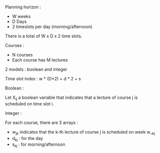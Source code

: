 Planning horizon :

- W weeks
- D Days
- 2 timeslots per day (morning/afternoon)

There is a total of W x D x 2 time slots.

Courses :

- N courses
- Each course has M lectures

2 models : boolean and integer

Time slot index : w * (D*2) + d * 2 + s

Boolean :

Let X<sub>ij</sub> a boolean variable that indicates that a lecture of course j is scheduled on time slot i.

Integer :

For each course, there are 3 arrays :

- w<sub>jk</sub> indicates that the k-th lecture of course j  is scheduled on week w_<sub>kj</sub>
- d<sub>kj</sub> : for the day
- s<sub>kj</sub> : for morning/afternoon
